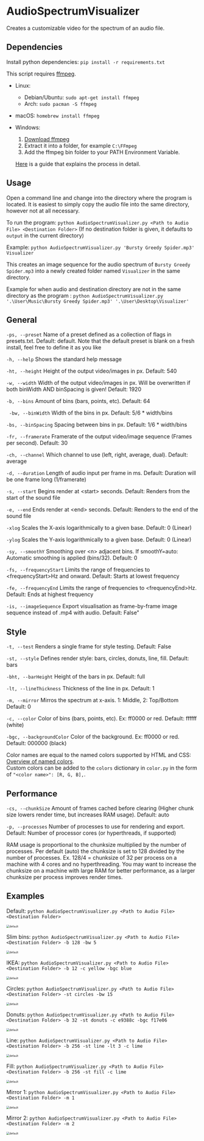 # AudioSpectrumVisualizer

Creates a customizable video for the spectrum of an audio file.



## Dependencies

Install python dependencies: `pip install -r requirements.txt`

This script requires [ffmpeg](https://ffmpeg.org/download.html).

  - Linux:
    - Debian/Ubuntu: `sudo apt-get install ffmpeg`
    - Arch: `sudo pacman -S ffmpeg`
  - macOS: `homebrew install ffmpeg`
  - Windows:
    1. [Download ffmpeg](https://ffmpeg.org/download.html)
    2. Extract it into a folder, for example `C:\FFmpeg`
    3. Add the ffmpeg bin folder to your PATH Environment Variable.
    
    [Here](https://www.thewindowsclub.com/how-to-install-ffmpeg-on-windows-10) is a guide that explains the process in detail.

## Usage

Open a command line and change into the directory where the program is located. It is easiest to simply copy the audio file into the same directory, however not at all necessary.

To run the program: `python AudioSpectrumVisualizer.py <Path to Audio File> <Destination Folder>` (If no destination folder is given, it defaults to `output` in the current directory)

Example: `python AudioSpectrumVisualizer.py 'Bursty Greedy Spider.mp3' Visualizer`

This creates an image sequence for the audio spectrum of `Bursty Greedy Spider.mp3` into a newly created folder named `Visualizer` in the same directory.

Example for when audio and destination directory are not in the same directory as the program : `python AudioSpectrumVisualizer.py '.\User\Music\Bursty Greedy Spider.mp3' '.\User\Desktop\Visualizer'`



## General

`-ps, --preset` Name of a preset defined as a collection of flags in presets.txt. Default: default. Note that the default preset is blank on a fresh install, feel free to define it as you like

`-h, --help` Shows the standard help message

`-ht, --height` Height of the output video/images in px. Default: 540

`-w, --width` Width of the output video/images in px. Will be overwritten if both binWidth AND binSpacing is given! Default: 1920

`-b, --bins` Amount of bins (bars, points, etc). Default: 64

` -bw, --binWidth` Width of the bins in px. Default: 5/6 * width/bins

`-bs, --binSpacing` Spacing between bins in px. Default: 1/6 * width/bins

`-fr, --framerate` Framerate of the output video/image sequence (Frames per second). Default: 30

`-ch, --channel` Which channel to use (left, right, average, dual). Default: average

`-d, --duration` Length of audio input per frame in ms. Default: Duration will be one frame long (1/framerate)

`-s, --start` Begins render at \<start> seconds. Default: Renders from the start of the sound file

`-e, --end` Ends render at \<end> seconds. Default: Renders to the end of the sound file

`-xlog` Scales the X-axis logarithmically to a given base. Default: 0 (Linear)

`-ylog` Scales the Y-axis logarithmically to a given base. Default: 0 (Linear)

`-sy, --smoothY` Smoothing over \<n> adjacent bins. If smoothY=auto: Automatic smoothing is applied (bins/32). Default: 0

`-fs, --frequencyStart` Limits the range of frequencies to \<frequencyStart>Hz and onward. Default: Starts at lowest frequency

`-fe, --frequencyEnd` Limits the range of frequencies to \<frequencyEnd>Hz. Default: Ends at highest frequency

`-is, --imageSequence` Export visualisation as frame-by-frame image sequence instead of .mp4 with audio. Default: False"



## Style

`-t, --test` Renders a single frame for style testing. Default: False

`-st, --style` Defines render style: bars, circles, donuts, line, fill. Default: bars

`-bht, --barHeight` Height of the bars in px. Default: full

`-lt, --lineThickness` Thickness of the line in px. Default: 1

`-m, --mirror` Mirros the spectrum at x-axis. 1: Middle, 2: Top/Bottom Default: 0

`-c, --color` Color of bins (bars, points, etc). Ex: ff0000 or red. Default: ffffff (white)

`-bgc, --backgroundColor` Color of the background. Ex: ff0000 or red. Default: 000000 (black)

Color names are equal to the named colors supported by HTML and CSS: [Overview of named colors](https://htmlcolorcodes.com/color-names/).<br>
Custom colors can be added to the `colors` dictionary in `color.py` in the form of `"<color name>": [R, G, B],`.



## Performance

`-cs, --chunkSize` Amount of frames cached before clearing (Higher chunk size lowers render time, but increases RAM usage). Default: auto

`-p, --processes` Number of processes to use for rendering and export. Default: Number of processor cores (or hyperthreads, if supported)

RAM usage is proportional to the chunksize multiplied by the number of processes. Per default (auto) the chunksize is set to 128 divided by the number of processes. Ex. 128/4 = chunksize of 32 per process on a machine with 4 cores and no hyperthreading. You may want to increase the chunksize on a machine with large RAM for better performance, as a larger chunksize per process improves render times.



## Examples

Default: `python AudioSpectrumVisualizer.py <Path to Audio File> <Destination Folder>`

<img src="screenshots/default.png" alt="default" style="zoom: 50%;" />

Slim bins: `python AudioSpectrumVisualizer.py <Path to Audio File> <Destination Folder> -b 128 -bw 5`

<img src="screenshots/slimBins.png" alt="default" style="zoom: 50%;" />

IKEA: `python AudioSpectrumVisualizer.py <Path to Audio File> <Destination Folder> -b 12 -c yellow -bgc blue`

<img src="screenshots/ikea.png" alt="default" style="zoom: 50%;" />

Circles: `python AudioSpectrumVisualizer.py <Path to Audio File> <Destination Folder> -st circles -bw 15`

<img src="screenshots/circles.png" alt="default" style="zoom: 50%;" />

Donuts: `python AudioSpectrumVisualizer.py <Path to Audio File> <Destination Folder> -b 32 -st donuts -c e9388c -bgc f17e06`

<img src="screenshots/donuts.png" alt="default" style="zoom: 50%;" />

Line: `python AudioSpectrumVisualizer.py <Path to Audio File> <Destination Folder> -b 256 -st line -lt 3 -c lime`

<img src="screenshots/line.png" alt="default" style="zoom: 50%;" />

Fill: `python AudioSpectrumVisualizer.py <Path to Audio File> <Destination Folder> -b 256 -st fill -c lime`

<img src="screenshots/fill.png" alt="default" style="zoom: 50%;" />

Mirror 1: `python AudioSpectrumVisualizer.py <Path to Audio File> <Destination Folder> -m 1`

<img src="screenshots/mirror1.png" alt="default" style="zoom: 50%;" />

Mirror 2: `python AudioSpectrumVisualizer.py <Path to Audio File> <Destination Folder> -m 2`

<img src="screenshots/mirror2.png" alt="default" style="zoom: 50%;" />